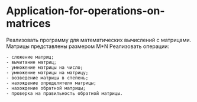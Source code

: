 # Application-for-operations-on-matrices

Реализовать программу для математических вычислений с матрицами.
Матрицы представлены размером M*N
Реализовать операции:

	- сложение матриц;
	- вычитание матриц;
	- умножение матрицы на число;
	- умножение матрицы на матрицу;
	- возведение матрицы в степень;
	- нахождение определителя матрицы;
	- нахождение обратной матрицы;
	- проверка на правильность обратной матрицы.
